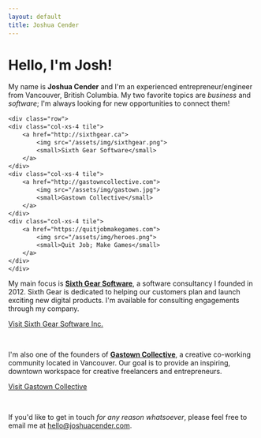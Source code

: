 ```yaml
---
layout: default
title: Joshua Cender
---
```


# Hello, I'm Josh!

My name is **Joshua Cender** and I'm an experienced entrepreneur/engineer from
Vancouver, British Columbia. My two favorite topics are *business* and *software*;
I'm always looking for new opportunities to connect them!


<div class="project-logos">

    <div class="row">
    <div class="col-xs-4 tile">
        <a href="http://sixthgear.ca">
            <img src="/assets/img/sixthgear.png">
            <small>Sixth Gear Software</small>
        </a>
    </div>
    <div class="col-xs-4 tile">
        <a href="http://gastowncollective.com">
            <img src="/assets/img/gastown.jpg">
            <small>Gastown Collective</small>
        </a>
    </div>
    <div class="col-xs-4 tile">
        <a href="https://quitjobmakegames.com">
            <img src="/assets/img/heroes.png">
            <small>Quit Job; Make Games</small>
        </a>
    </div>
    </div>
</div>

My main focus is **[Sixth Gear Software][1]**, a software consultancy I founded in 2012.
Sixth Gear is dedicated to helping our customers plan and launch exciting new digital products.
I'm available for consulting engagements through my company.

<a class="btn btn-default" href="http://sixthgear.ca">Visit Sixth Gear Software Inc.</a>

<br>

I'm also one of the founders of **[Gastown Collective][2]**, a creative co-working
community located in Vancouver. Our goal is to provide an inspiring, downtown workspace for
creative freelancers and entrepreneurs.

<a class="btn btn-default" href="http://gastowncollective.com">Visit Gastown Collective</a>

<br>

If you'd like to get in touch *for any reason whatsoever*, please feel free
to email me at hello@joshuacender.com.

[1]: http://sixthgear.ca "Sixth Gear Software Inc."
[2]: http://gastowncollective.com "Gastown Collective"
